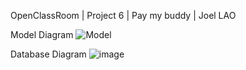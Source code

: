 OpenClassRoom | Project 6 | Pay my buddy | Joel LAO

Model Diagram
![Model](https://github.com/user-attachments/assets/abcffdfa-158c-4642-9972-275d9c116cd6)


Database Diagram
![image](https://github.com/user-attachments/assets/a580b8ac-2fad-460a-9804-196be05f6b35)
